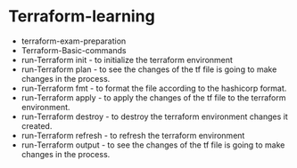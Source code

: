 # Terraform-learning
- terraform-exam-preparation
- Terraform-Basic-commands
- run-Terraform init - to initialize the terraform environment
- run-Terraform plan - to see the changes of the tf file is going to make changes in the process.
- run-Terraform fmt - to format the file according to the hashicorp format.
- run-Terraform apply - to apply the changes of the tf file to the terraform environment.
- run-Terraform destroy - to destroy the terraform environment changes it created.
- run-Terraform refresh - to refresh the terraform environment
- run-Terraform output - to see the changes of the tf file is going to make changes in the process.